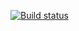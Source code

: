[![Build status](https://ci.appveyor.com/api/projects/status/xqhm5l8erxv0h6dw?svg=true)](https://ci.appveyor.com/project/Girych/postmanecho)